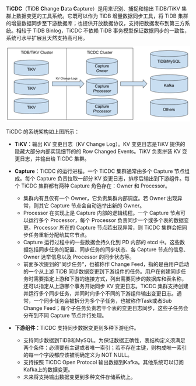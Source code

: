 **TiCDC**（**Ti**DB **C**hange **D**ata **C**apture）是用来识别、捕捉和输出 TiDB/TiKV 集群上数据变更的工具系统。它既可以作为 TiDB 增量数据同步工具，将 TiDB 集群的增量数据同步至下游数据库；也提供开放数据协议，支持把数据发布到第三方系统。相较于 TiDB Binlog，TiCDC 不依赖 TiDB 事务模型保证数据同步的一致性，系统可水平扩展且天然支持高可用。

![architecture.png](/res/session2/chapter2/cdc-internal/1.png)

TiCDC 的系统架构如上图所示：

- **TiKV**：输出 KV 变更日志（KV Change Log）。KV 变更日志是TiKV 提供的隐藏大部分内部实现细节的的 Row Changed Events。TiKV 负责拼装 KV 变更日志，并输出给 TiCDC 集群。

- **Capture**：TiCDC 的运行进程。一个 TiCDC 集群通常由多个 Capture 节点组成。每个 Capture 负责拉取一部分 KV 变更日志，排序后输出到下游组件。每个 TiCDC 集群都有两种 Capture 角色存在：Owner 和 Processor。
   - 集群内有且仅有一个 Owner，它负责集群内部调度。若 Owner 出现异常，则其它 Capture 节点会自动选举出新的 Owner。
   - Processor 在实现上是 Capture 内部的逻辑线程。一个 Capture 节点可以运行多个 Processor，每个 Processor 负责同步一个或多个表的数据变更。Processor 所在的 Capture 节点若出现异常，则 TiCDC 集群会把同步任务重新分配给其它节点。
   - Capture 运行过程中的一些数据会持久化到 PD 内部的 etcd 中。这些数据包括同步任务的配置、同步任务的同步状态、各 Capture 节点的信息、Owner 选举信息以及 Processor 的同步状态等。
   - 前面多次提到的”同步任务“，也被称作 Change Feed，指的是由用户启动的一个从上游 TiDB 同步数据变更到下游组件的任务。用户在创建同步任务时需要指定上游和下游的连接方式，列出需要同步的数据库和表名称，还可以指定从上游哪个事务开始同步 KV 变更日志。TiCDC 集群支持创建并运行多个同步任务，并同时向多个不同的下游组件输出变更日志。通常，一个同步任务会被拆分为多个子任务，也被称作Task或者Sub Change Feed；每个子任务负责若干个表的变更日志同步，这些子任务会分布到不同 Capture 节点并行处理。

- **下游组件**：TiCDC 支持同步数据变更到多种下游组件。
  - 支持同步数据到TiDB和MySQL。为保证数据正确性，表结构定义须满足两个条件：必须要有主键或者唯一索引；若不存在主键，则构成唯一索引的每一个字段都应该被明确定义为 NOT NULL。
  - 支持按照 TiCDC Open Protocol 输出数据到Kafka。其他系统可以订阅Kafka上的数据变更。
  - 未来将支持输出数据变更到多种文件存储系统上。
